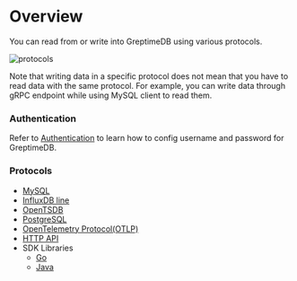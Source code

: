 # Overview

You can read from or write into GreptimeDB using various protocols.

![protocols](/multiple-protocols.png)

Note that writing data in a specific protocol does not mean that you
have to read data with the same protocol. For example, you can write
data through gRPC endpoint while using MySQL client to read them.

### Authentication

Refer to [Authentication](./authentication.md) to learn how to config username and password for GreptimeDB.

### Protocols

- [MySQL](./mysql.md)
- [InfluxDB line](./influxdb-line.md)
- [OpenTSDB](./opentsdb.md)
- [PostgreSQL](./postgresql.md)
- [OpenTelemetry Protocol(OTLP)](./otlp.md)
- [HTTP API](./http-api.md)
- SDK Libraries
  - [Go](./sdk-libraries/go.md)
  - [Java](./sdk-libraries/java.md)
